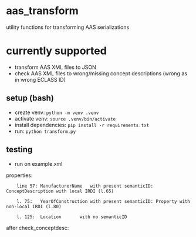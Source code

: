 # aas_transform
utility functions for transforming AAS serializations

# currently supported
* transform AAS XML files to JSON
* check AAS XML files to wrong/missing concept descriptions (wrong as in wrong ECLASS ID)

## setup (bash)
* create venv: ```python -m venv .venv```
* activate venv: ```source .venv/bin/activate```
* install dependencies: ```pip install -r requirements.txt```
* run: ```python transform.py```

## testing
* run on example.xml

properties:     
		
		line 57: ManufacturerName	with present semanticID: ConceptDescription with local IRDI (l.65)

		l. 75:   YearOfConstruction	with present semanticID: Property with non-local IRDI (l.80)
		
		l. 125:  Location 		with no semanticID

after check_conceptdesc:

